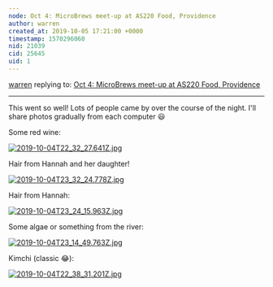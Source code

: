 ```yaml
---
node: Oct 4: MicroBrews meet-up at AS220 Food, Providence
author: warren
created_at: 2019-10-05 17:21:00 +0000
timestamp: 1570296060
nid: 21039
cid: 25645
uid: 1
---
```




[warren](../profile/warren) replying to: [Oct 4: MicroBrews meet-up at AS220 Food, Providence](../notes/warren/09-30-2019/microbrews-meet-up-at-as220-food-providence)

----
This went so well! Lots of people came by over the course of the night. I'll share photos gradually from each computer 😃 

Some red wine:

[![2019-10-04T22_32_27.641Z.jpg](/i/35576)](/i/35576?s=o)

Hair from Hannah and her daughter!

[![2019-10-04T23_32_24.778Z.jpg](/i/35577)](/i/35577?s=o)

Hair from Hannah:

[![2019-10-04T23_24_15.963Z.jpg](/i/35578)](/i/35578?s=o)

Some algae or something from the river:

[![2019-10-04T23_14_49.763Z.jpg](/i/35579)](/i/35579?s=o)

Kimchi (classic 😂):


[![2019-10-04T22_38_31.201Z.jpg](/i/35580)](/i/35580?s=o)

